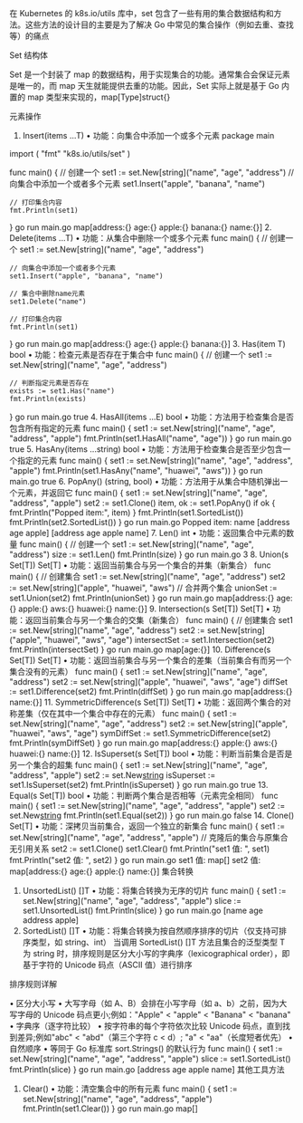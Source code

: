 在 Kubernetes 的 k8s.io/utils 库中，set 包含了一些有用的集合数据结构和方法。这些方法的设计目的主要是为了解决 Go 中常见的集合操作（例如去重、查找等）的痛点

Set 结构体

Set 是一个封装了 map 的数据结构，用于实现集合的功能。通常集合会保证元素是唯一的，而 map 天生就能提供去重的功能。因此，Set 实际上就是基于 Go 内置的 map 类型来实现的，map[Type]struct{}

元素操作
1. Insert(items ...T)
• 功能：向集合中添加一个或多个元素
package main

import (
    "fmt"
    "k8s.io/utils/set"
)

func main() {
    // 创建一个
    set1 := set.New[string]("name", "age", "address")
    // 向集合中添加一个或者多个元素
    set1.Insert("apple", "banana", "name")
    
    // 打印集合内容
    fmt.Println(set1)
}
go run main.go
map[address:{} age:{} apple:{} banana:{} name:{}]
2. Delete(items ...T)
• 功能：从集合中删除一个或多个元素
func main() {
    // 创建一个
    set1 := set.New[string]("name", "age", "address")
    
    // 向集合中添加一个或者多个元素
    set1.Insert("apple", "banana", "name")
    
    // 集合中删除name元素
    set1.Delete("name")
    
    // 打印集合内容
    fmt.Println(set1)
}
go run main.go
map[address:{} age:{} apple:{} banana:{}]
3. Has(item T) bool
• 功能：检查元素是否存在于集合中
func main() {
    // 创建一个
    set1 := set.New[string]("name", "age", "address")
    
    // 判断指定元素是否存在
    exists := set1.Has("name")
    fmt.Println(exists)
}
go run main.go
true
4. HasAll(items ...E) bool
• 功能：方法用于检查集合是否包含所有指定的元素
func main() {
    set1 := set.New[string]("name", "age", "address", "apple")
    fmt.Println(set1.HasAll("name", "age"))
}
go run main.go
true
5. HasAny(items ...string) bool
• 功能：方法用于检查集合是否至少包含一个指定的元素
func main() {
    set1 := set.New[string]("name", "age", "address", "apple")
    fmt.Println(set1.HasAny("name", "huawei", "aws"))
}
go run main.go
true
6. PopAny() (string, bool)
• 功能：方法用于从集合中随机弹出一个元素，并返回它
func main() {
    set1 := set.New[string]("name", "age", "address", "apple")
    set2 := set1.Clone()
    item, ok := set1.PopAny()
    if ok {
        fmt.Println("Popped item:", item)
    }
    fmt.Println(set1.SortedList())
    fmt.Println(set2.SortedList())
}
go run main.go
Popped item: name
[address age apple]
[address age apple name]
7. Len() int
• 功能：返回集合中元素的数量
func main() {
    // 创建一个
    set1 := set.New[string]("name", "age", "address")
    size := set1.Len()
    fmt.Println(size)
}
go run main.go
3
8. Union(s Set[T]) Set[T]
• 功能：返回当前集合与另一个集合的并集（新集合）
func main() {
    // 创建集合
    set1 := set.New[string]("name", "age", "address")
    set2 := set.New[string]("apple", "huawei", "aws")
    // 合并两个集合
    unionSet := set1.Union(set2)
    fmt.Println(unionSet)
}
go run main.go
map[address:{} age:{} apple:{} aws:{} huawei:{} name:{}]
9. Intersection(s Set[T]) Set[T]
• 功能：返回当前集合与另一个集合的交集（新集合）
func main() {
    // 创建集合
    set1 := set.New[string]("name", "age", "address")
    set2 := set.New[string]("apple", "huawei", "aws", "age")
    intersectSet := set1.Intersection(set2)
    fmt.Println(intersectSet)
}
go run main.go
map[age:{}]
10. Difference(s Set[T]) Set[T]
• 功能：返回当前集合与另一个集合的差集（当前集合有而另一个集合没有的元素）
func main() {
    set1 := set.New[string]("name", "age", "address")
    set2 := set.New[string]("apple", "huawei", "aws", "age")
    diffSet := set1.Difference(set2)
    fmt.Println(diffSet)
}
go run main.go
map[address:{} name:{}]
11. SymmetricDifference(s Set[T]) Set[T]
• 功能：返回两个集合的对称差集（仅在其中一个集合中存在的元素）
func main() {
    set1 := set.New[string]("name", "age", "address")
    set2 := set.New[string]("apple", "huawei", "aws", "age")
    symDiffSet := set1.SymmetricDifference(set2)
    fmt.Println(symDiffSet)
}
go run main.go
map[address:{} apple:{} aws:{} huawei:{} name:{}]
12. IsSuperset(s Set[T]) bool
• 功能：判断当前集合是否是另一个集合的超集
func main() {
    set1 := set.New[string]("name", "age", "address", "apple")
    set2 := set.New[string]("age")
    isSuperset := set1.IsSuperset(set2)
    fmt.Println(isSuperset)
}
go run main.go
true
13. Equal(s Set[T]) bool
• 功能：判断两个集合是否相等（元素完全相同）
func main() {
    set1 := set.New[string]("name", "age", "address", "apple")
    set2 := set.New[string]("huawei", "age")
    fmt.Println(set1.Equal(set2))
}
go run main.go
false
14. Clone() Set[T]
• 功能：深拷贝当前集合，返回一个独立的新集合
func main() {
    set1 := set.New[string]("name", "age", "address", "apple")
    // 克隆后的集合与原集合无引用关系
    set2 := set1.Clone()
    set1.Clear()
    fmt.Println("set1 值: ", set1)
    fmt.Println("set2 值: ", set2)
}
go run main.go
set1 值:  map[]
set2 值:  map[address:{} age:{} apple:{} name:{}]
集合转换
1. UnsortedList() []T
• 功能：将集合转换为无序的切片
func main() {
    set1 := set.New[string]("name", "age", "address", "apple")
    slice := set1.UnsortedList()
    fmt.Println(slice)
}
go run main.go
[name age address apple]
2. SortedList() []T
• 功能：将集合转换为按自然顺序排序的切片（仅支持可排序类型，如 string、int）
当调用 SortedList() []T 方法且集合的泛型类型 T 为 string 时，排序规则是区分大小写的字典序（lexicographical order），即基于字符的 Unicode 码点（ASCII 值）进行排序

排序规则详解

• 区分大小写
• 大写字母（如 A、B）会排在小写字母（如 a、b）之前，因为大写字母的 Unicode 码点更小;例如："Apple" < "apple" < "Banana" < "banana"
• 字典序（逐字符比较）
• 按字符串的每个字符依次比较 Unicode 码点，直到找到差异;例如"abc" < "abd"（第三个字符 c < d）; "a" < "aa"（长度短者优先）
• 自然顺序
• 等同于 Go 标准库 sort.Strings() 的默认行为
func main() {
    set1 := set.New[string]("name", "age", "address", "apple")
    slice := set1.SortedList()
    fmt.Println(slice)
}
go run main.go
[address age apple name]
其他工具方法
1. Clear()
• 功能：清空集合中的所有元素
func main() {
    set1 := set.New[string]("name", "age", "address", "apple")
    fmt.Println(set1.Clear())
}
go run main.go
map[]